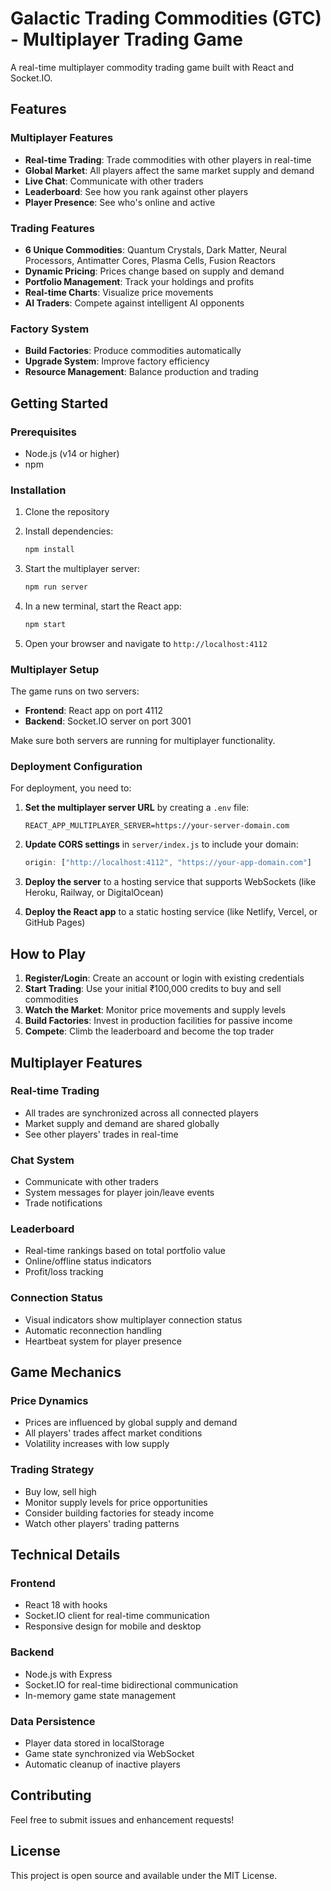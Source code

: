 # Galactic Trading Commodities (GTC) - Multiplayer Trading Game

A real-time multiplayer commodity trading game built with React and Socket.IO.

## Features

### Multiplayer Features
- **Real-time Trading**: Trade commodities with other players in real-time
- **Global Market**: All players affect the same market supply and demand
- **Live Chat**: Communicate with other traders
- **Leaderboard**: See how you rank against other players
- **Player Presence**: See who's online and active

### Trading Features
- **6 Unique Commodities**: Quantum Crystals, Dark Matter, Neural Processors, Antimatter Cores, Plasma Cells, Fusion Reactors
- **Dynamic Pricing**: Prices change based on supply and demand
- **Portfolio Management**: Track your holdings and profits
- **Real-time Charts**: Visualize price movements
- **AI Traders**: Compete against intelligent AI opponents

### Factory System
- **Build Factories**: Produce commodities automatically
- **Upgrade System**: Improve factory efficiency
- **Resource Management**: Balance production and trading

## Getting Started

### Prerequisites
- Node.js (v14 or higher)
- npm

### Installation

1. Clone the repository
2. Install dependencies:
   ```bash
   npm install
   ```

3. Start the multiplayer server:
   ```bash
   npm run server
   ```

4. In a new terminal, start the React app:
   ```bash
   npm start
   ```

5. Open your browser and navigate to `http://localhost:4112`

### Multiplayer Setup

The game runs on two servers:
- **Frontend**: React app on port 4112
- **Backend**: Socket.IO server on port 3001

Make sure both servers are running for multiplayer functionality.

### Deployment Configuration

For deployment, you need to:

1. **Set the multiplayer server URL** by creating a `.env` file:
   ```
   REACT_APP_MULTIPLAYER_SERVER=https://your-server-domain.com
   ```

2. **Update CORS settings** in `server/index.js` to include your domain:
   ```javascript
   origin: ["http://localhost:4112", "https://your-app-domain.com"]
   ```

3. **Deploy the server** to a hosting service that supports WebSockets (like Heroku, Railway, or DigitalOcean)

4. **Deploy the React app** to a static hosting service (like Netlify, Vercel, or GitHub Pages)

## How to Play

1. **Register/Login**: Create an account or login with existing credentials
2. **Start Trading**: Use your initial ₹100,000 credits to buy and sell commodities
3. **Watch the Market**: Monitor price movements and supply levels
4. **Build Factories**: Invest in production facilities for passive income
5. **Compete**: Climb the leaderboard and become the top trader

## Multiplayer Features

### Real-time Trading
- All trades are synchronized across all connected players
- Market supply and demand are shared globally
- See other players' trades in real-time

### Chat System
- Communicate with other traders
- System messages for player join/leave events
- Trade notifications

### Leaderboard
- Real-time rankings based on total portfolio value
- Online/offline status indicators
- Profit/loss tracking

### Connection Status
- Visual indicators show multiplayer connection status
- Automatic reconnection handling
- Heartbeat system for player presence

## Game Mechanics

### Price Dynamics
- Prices are influenced by global supply and demand
- All players' trades affect market conditions
- Volatility increases with low supply

### Trading Strategy
- Buy low, sell high
- Monitor supply levels for price opportunities
- Consider building factories for steady income
- Watch other players' trading patterns

## Technical Details

### Frontend
- React 18 with hooks
- Socket.IO client for real-time communication
- Responsive design for mobile and desktop

### Backend
- Node.js with Express
- Socket.IO for real-time bidirectional communication
- In-memory game state management

### Data Persistence
- Player data stored in localStorage
- Game state synchronized via WebSocket
- Automatic cleanup of inactive players

## Contributing

Feel free to submit issues and enhancement requests!

## License

This project is open source and available under the MIT License.
